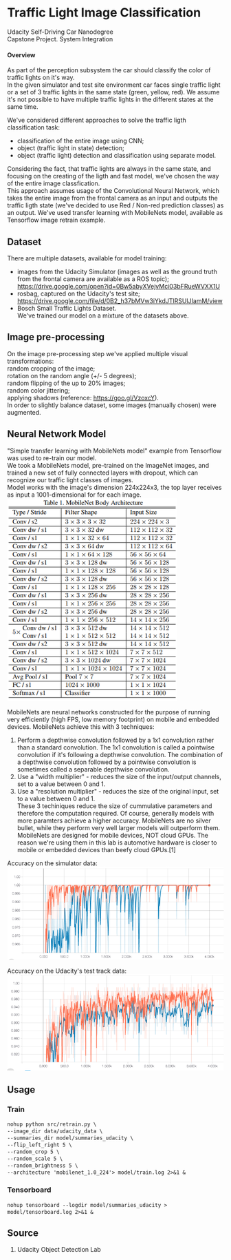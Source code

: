 # Traffic Light Image Classification  
Udacity Self-Driving Car Nanodegree  
Capstone Project. System Integration  

#### Overview  
As part of the perception subsystem the car should classify the color of traffic lights on it's way.  
In the given simulator and test site environment car faces single traffic light or a set of 3 traffic lights in the same state (green, yellow, red). We assume it's not possible to have multiple traffic lights in the different states at the same time.

We've considered different approaches to solve the traffic ligth classification task:
*  classification of the entire image using CNN; 
*  object (traffic light in state) detection;  
*  object (traffic light) detection and classification using separate model.  

Considering the fact, that traffic lights are always in the same state, and focusing on the creating of the ligth and fast model, we've chosen the way of the entire image classfication.  
This approach assumes usage of the Convolutional Neural Network, which takes the entire image from the frontal camera as an input and outputs the traffic ligth state (we've decided to use Red / Non-red prediction classes) as an output. We've used transfer learning with MobileNets model, available as Tensorflow image retrain example. 

## Dataset  
There are multiple datasets, available for model training:  
*  images from the Udacity Simulator (images as well as the ground truth from the frontal camera are available as a ROS topic);  
https://drive.google.com/open?id=0Bw5abyXVejvMci03bFRueWVXX1U
*  rosbag, captured on the Udacity's test site;  
https://drive.google.com/file/d/0B2_h37bMVw3iYkdJTlRSUlJIamM/view  
*  Bosch Small Traffic Lights Dataset.  
We've trained our model on a mixture of the datasets above.  

## Image pre-processing
On the image pre-processing step we've applied multiple visual transformations:  
random cropping of the image;  
rotation on the random angle (+/- 5 degrees);  
random flipping of the up to 20% images;  
random color jittering;  
applying shadows (reference: https://goo.gl/VzoxcY).  
In order to slightly balance dataset, some images (manually chosen) were augmented.  
  
## Neural Network Model
"Simple transfer learning with MobileNets model" example from Tensorflow was used to re-train our model.  
We took a MobileNets model, pre-trained on the ImageNet images, and trained a new set of fully connected layers with dropout, which can recognize our traffic light classes of images.   
Model works with the image's dimension 224x224x3, the top layer receives as input a 1001-dimensional for for each image. 
![](model/mobilenets.png)

MobileNets are neural networks constructed for the purpose of running very efficiently (high FPS, low memory footprint) on mobile and embedded devices. MobileNets achieve this with 3 techniques:
1.  Perform a depthwise convolution followed by a 1x1 convolution rather than a standard convolution. The 1x1 convolution is called a pointwise convolution if it's following a depthwise convolution. The combination of a depthwise convolution followed by a pointwise convolution is sometimes called a separable depthwise convolution.  
2.  Use a "width multiplier" - reduces the size of the input/output channels, set to a value between 0 and 1.  
3.  Use a "resolution multiplier" - reduces the size of the original input, set to a value between 0 and 1.  
These 3 techiniques reduce the size of cummulative parameters and therefore the computation required. Of course, generally models with more paramters achieve a higher accuracy. MobileNets are no silver bullet, while they perform very well larger models will outperform them. MobileNets are designed for mobile devices, NOT cloud GPUs. The reason we're using them in this lab is automotive hardware is closer to mobile or embedded devices than beefy cloud GPUs.[1]

Accuracy on the simulator data: 
![](model/sim_accuracy.png)
  
Accuracy on the Udacity's test track data: 
![](model/udacity_accuracy.png)

## Usage
### Train 

```
nohup python src/retrain.py \
--image_dir data/udacity_data \
--summaries_dir model/summaries_udacity \
--flip_left_right 5 \
--random_crop 5 \
--random_scale 5 \
--random_brightness 5 \
--architecture 'mobilenet_1.0_224'> model/train.log 2>&1 &
```

### Tensorboard

```
nohup tensorboard --logdir model/summaries_udacity > model/tensorboard.log 2>&1 &
```

## Source
1. Udacity Object Detection Lab
